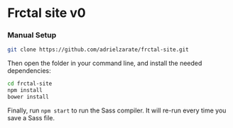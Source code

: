 # Frctal site v0

### Manual Setup

```bash
git clone https://github.com/adrielzarate/frctal-site.git
```

Then open the folder in your command line, and install the needed dependencies:

```bash
cd frctal-site
npm install
bower install
```

Finally, run `npm start` to run the Sass compiler. It will re-run every time you save a Sass file.
